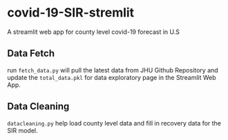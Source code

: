 # covid-19-SIR-stremlit
A streamlit web app for county level covid-19 forecast in U.S

## Data Fetch
run `fetch_data.py` will pull the latest data from JHU Github Repository and update the `total_data.pkl` for data exploratory page in the Streamlit Web App. 

## Data Cleaning
`datacleaning.py` help load county level data and fill in recovery data for the SIR model.
